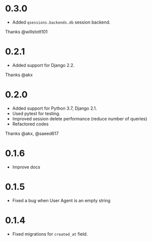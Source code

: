 # 0.3.0

- Added `qsessions.backends.db` session backend.

Thanks @willstott101

# 0.2.1

- Added support for Django 2.2.

Thanks @akx

# 0.2.0

- Added support for Python 3.7, Django 2.1.
- Used pytest for testing.
- Improved session delete performance (reduce number of queries)
- Refactored codes

Thanks @akx, @saeed617

# 0.1.6

- Improve docs

# 0.1.5

- Fixed a bug when User Agent is an empty string

# 0.1.4

- Fixed migrations for `created_at` field.
